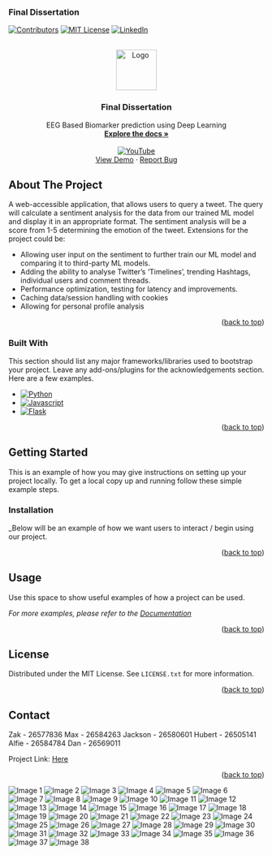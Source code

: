 ### Final Dissertation

<a name="readme-top"></a>

[![Contributors][contributors-shield]][contributors-url]
[![MIT License][license-shield]][license-url]
[![LinkedIn][linkedin-shield]][linkedin-url]



<!-- PROJECT LOGO -->
<br />
<div align="center">
<a href="https://github.com/max-hill-4/uni-project">
  <img src="https://images.icon-icons.com/3261/PNG/512/github_logo_icon_206752.png" alt="Logo" width="80" height="80">
</a>


  <h3 align="center">Final Dissertation</h3>

<p align="center">
  EEG Based Biomarker prediction using Deep Learning
  <br />
  <a href="https://github.com/max-hill-4/uni-twitter-analysis/tree/main/docs"><strong>Explore the docs »</strong></a>
  <br />
  <br />
  <a href="https://www.youtube.com/watch?v=PVqSx_kzTzU" target="_blank">
    <img src="https://img.shields.io/badge/View%20Demo-red?style=for-the-badge&logo=Youtube&logoColor=White" alt="YouTube">
  </a>
  <br />
  <a href="https://eeg.maxh.work/">View Demo</a>
  ·
  <a href="https://github.com/max-hill-4/uni-project/issues">Report Bug</a>
</p>

</div>



<!-- ABOUT THE PROJECT -->
## About The Project

A web-accessible application, that allows users to query a tweet. The query will calculate a
sentiment analysis for the data from our trained ML model and display it in an appropriate
format. The sentiment analysis will be a score from 1-5 determining the emotion of the tweet.
Extensions for the project could be:
- Allowing user input on the sentiment to further train our ML model and comparing it to
third-party ML models.
- Adding the ability to analyse Twitter’s ‘Timelines’, trending Hashtags, individual users
and comment threads.
- Performance optimization, testing for latency and improvements.
- Caching data/session handling with cookies
- Allowing for personal profile analysis

<p align="right">(<a href="#readme-top">back to top</a>)</p>



### Built With

This section should list any major frameworks/libraries used to bootstrap your project. Leave any add-ons/plugins for the acknowledgements section. Here are a few examples.

* [![Python][Python]][Python-url]
* [![Javascript][Javascript]][Javascript-url]
* [![Flask][Flask]][Flask-url]


<p align="right">(<a href="#readme-top">back to top</a>)</p>



<!-- GETTING STARTED -->
## Getting Started

This is an example of how you may give instructions on setting up your project locally.
To get a local copy up and running follow these simple example steps.


### Installation

_Below will be an example of how we want users to interact / begin using our project.

<p align="right">(<a href="#readme-top">back to top</a>)</p>



<!-- USAGE EXAMPLES -->
## Usage

Use this space to show useful examples of how a project can be used. 

_For more examples, please refer to the [Documentation](https://github.com/max-hill-4/uni-twitter-analysis/tree/main/docs)_

<p align="right">(<a href="#readme-top">back to top</a>)</p>



<!-- LICENSE -->
## License

Distributed under the MIT License. See `LICENSE.txt` for more information.

<p align="right">(<a href="#readme-top">back to top</a>)</p>


<!-- CONTACT -->
## Contact

Zak - 26577836
Max - 26584263
Jackson - 26580601
Hubert - 26505141
Alfie - 26584784
Dan - 26569011

Project Link: [Here](https://github.com/max-hill-4/sentiment-tweet-analysis)

<p align="right">(<a href="#readme-top">back to top</a>)</p>




<!-- MARKDOWN LINKS & IMAGES -->
<!-- https://www.markdownguide.org/basic-syntax/#reference-style-links -->
[contributors-shield]: https://img.shields.io/badge/Contributors-5-blue?style=for-the-badge
[contributors-url]: https://github.com/max-hill-4/sentiment-tweet-analysis/graphs/contributors
[Project]: https://cdn.discordapp.com/attachments/615310886512492706/1183782261963894824/image.png?ex=65899624&is=65772124&hm=ca567283f8298578d5fa1e06007803d2015be8c212670f519a3a33657abae419&
[Project-url]: http://teamsoftware.max-hill-4.xyz/


[license-shield]: https://img.shields.io/github/license/othneildrew/Best-README-Template.svg?style=for-the-badge
[license-url]: https://github.com/max-hill-4/uni-twitter-analysis/blob/main/LICENSE.txt
[linkedin-shield]: https://img.shields.io/badge/-LinkedIn-black.svg?style=for-the-badge&logo=linkedin&colorB=555
[linkedin-url]: https://www.linkedin.com/in/max-hill-444444444444444444/
[product-screenshot]: images/screenshot.png

[Python]: https://img.shields.io/badge/Python-3776AB?style=for-the-badge&logo=python&logoColor=white
[Python-url]: https://www.python.org/
[Javascript]: https://img.shields.io/badge/JavaScript-F7DF1E?style=for-the-badge&logo=javascript&logoColor=black
[Javascript-url]: https://www.javascript.com/
[Flask]: https://img.shields.io/badge/Flask-000000?style=for-the-badge&logo=flask&logoColor=white
[Flask-url]: https://flask.palletsprojects.com/en/3.0.x/

[youtube]: https://img.shields.io/badge/View%20Demo-red?style=for-the-badge&logo=Youtube&logoColor=White
[youtube-url]: https://www.youtube.com/watch?v=PVqSx_kzTzU


![Image 1](literature/26584263v2/26584263v2-01.png)
![Image 2](literature/26584263v2/26584263v2-02.png)
![Image 3](literature/26584263v2/26584263v2-03.png)
![Image 4](literature/26584263v2/26584263v2-04.png)
![Image 5](literature/26584263v2/26584263v2-05.png)
![Image 6](literature/26584263v2/26584263v2-06.png)
![Image 7](literature/26584263v2/26584263v2-07.png)
![Image 8](literature/26584263v2/26584263v2-08.png)
![Image 9](literature/26584263v2/26584263v2-09.png)
![Image 10](literature/26584263v2/26584263v2-10.png)
![Image 11](literature/26584263v2/26584263v2-11.png)
![Image 12](literature/26584263v2/26584263v2-12.png)
![Image 13](literature/26584263v2/26584263v2-13.png)
![Image 14](literature/26584263v2/26584263v2-14.png)
![Image 15](literature/26584263v2/26584263v2-15.png)
![Image 16](literature/26584263v2/26584263v2-16.png)
![Image 17](literature/26584263v2/26584263v2-17.png)
![Image 18](literature/26584263v2/26584263v2-18.png)
![Image 19](literature/26584263v2/26584263v2-19.png)
![Image 20](literature/26584263v2/26584263v2-20.png)
![Image 21](literature/26584263v2/26584263v2-21.png)
![Image 22](literature/26584263v2/26584263v2-22.png)
![Image 23](literature/26584263v2/26584263v2-23.png)
![Image 24](literature/26584263v2/26584263v2-24.png)
![Image 25](literature/26584263v2/26584263v2-25.png)
![Image 26](literature/26584263v2/26584263v2-26.png)
![Image 27](literature/26584263v2/26584263v2-27.png)
![Image 28](literature/26584263v2/26584263v2-28.png)
![Image 29](literature/26584263v2/26584263v2-29.png)
![Image 30](literature/26584263v2/26584263v2-30.png)
![Image 31](literature/26584263v2/26584263v2-31.png)
![Image 32](literature/26584263v2/26584263v2-32.png)
![Image 33](literature/26584263v2/26584263v2-33.png)
![Image 34](literature/26584263v2/26584263v2-34.png)
![Image 35](literature/26584263v2/26584263v2-35.png)
![Image 36](literature/26584263v2/26584263v2-36.png)
![Image 37](literature/26584263v2/26584263v2-37.png)
![Image 38](literature/26584263v2/26584263v2-38.png)
